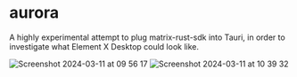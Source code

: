 # aurora

A highly experimental attempt to plug matrix-rust-sdk into Tauri, in order to
investigate what Element X Desktop could look like.

![Screenshot 2024-03-11 at 09 56 17](https://github.com/element-hq/aurora/assets/1294269/52b77b95-4434-46bf-8ea2-a00f91988a07)
![Screenshot 2024-03-11 at 10 39 32](https://github.com/element-hq/aurora/assets/1294269/ee3d7fbb-86ce-4983-a3b7-fdb04f03ce5d)
